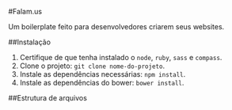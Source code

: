 #Falam.us

Um boilerplate feito para desenvolvedores criarem seus websites.

##Instalação
1. Certifique de que tenha instalado o `node`, `ruby`, `sass` e `compass`.
2. Clone o projeto: `git clone nome-do-projeto`.
3. Instale as dependências necessárias: `npm install`.
4. Instale as dependências do bower: `bower install`.


##Estrutura de arquivos
